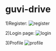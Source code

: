 # guvi-drive

1)Register:
![register](https://user-images.githubusercontent.com/130126179/230823668-0b62fdad-1927-425c-bcc5-4403fb8696b2.png)

2)Login page:
![login](https://user-images.githubusercontent.com/130126179/230823717-dc8d0661-cb44-4f30-b8d8-0a15c0e5a2b3.png)

3)Profile
![profile](https://user-images.githubusercontent.com/130126179/230823778-8aace962-03b2-41dc-9a9b-bbfc35558383.png)


